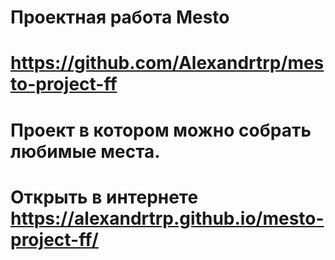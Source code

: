 # Проектная работа Mesto
# https://github.com/Alexandrtrp/mesto-project-ff
# Проект в котором можно собрать любимые места.

# Открыть в интернете https://alexandrtrp.github.io/mesto-project-ff/

